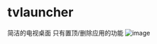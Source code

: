# tvlauncher
简洁的电视桌面
只有置顶/删除应用的功能
![image](https://user-images.githubusercontent.com/15603616/114998118-34706000-9ed3-11eb-959c-f40578581ab7.png)
